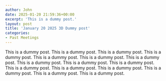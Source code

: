 ```yaml
---
author: John
date: 2025-01-20 21:59:36+00:00
excerpt: 'This is a dummy post.'
layout: post
title: 'January 20 2025 3D Dummy post'
categories:
- Past Meetings
---
```

<p>This is a dummy post. This is a dummy post. This is a dummy post. This is a dummy post. This is a dummy post. This is a dummy post. This is a dummy post. This is a dummy post. This is a dummy post. This is a dummy post. This is a dummy post. This is a dummy post. This is a dummy post. This is a dummy post. This is a dummy post. This is a dummy post.</p>
